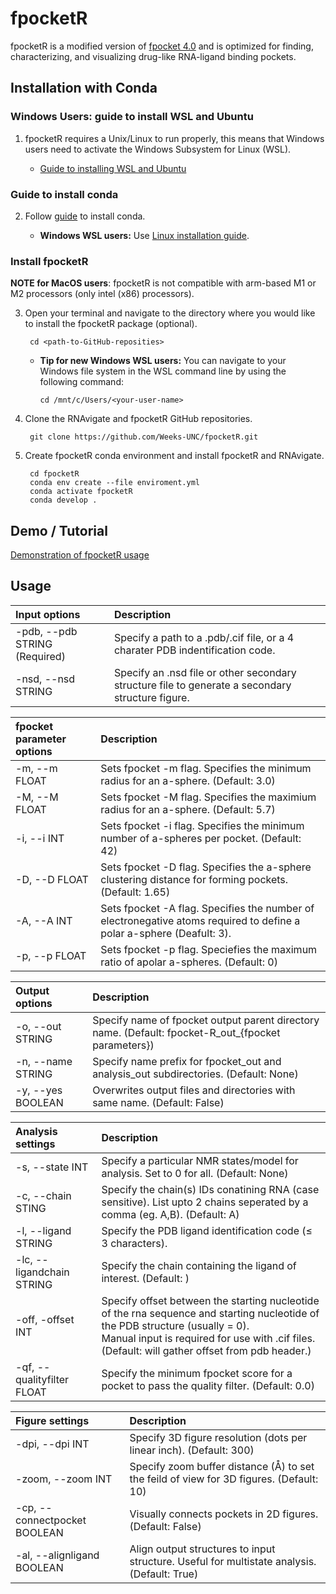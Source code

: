 # fpocketR
fpocketR is a modified version of [fpocket 4.0](https://github.com/Discngine/fpocket) and is optimized for finding, characterizing, and visualizing drug-like RNA-ligand binding pockets.

## Installation with Conda

### Windows Users: guide to install WSL and Ubuntu

1. fpocketR requires a Unix/Linux to run properly, this means that Windows users need to activate the Windows Subsystem for Linux (WSL). 

   * [Guide to installing WSL and Ubuntu](https://www.freecodecamp.org/news/how-to-install-wsl2-windows-subsystem-for-linux-2-on-windows-10/)

### Guide to install conda

2. Follow [guide](https://conda.io/projects/conda/en/latest/user-guide/install/index.html) to install conda.

   * **Windows WSL users:** Use [Linux installation guide](https://conda.io/projects/conda/en/latest/user-guide/install/linux.html).

### Install fpocketR

**NOTE for MacOS users**: fpocketR is not compatible with arm-based M1 or M2 processors (only intel (x86) processors).

3. Open your terminal and navigate to the directory where you would like to install the fpocketR package (optional).

        cd <path-to-GitHub-reposities>

    * **Tip for new Windows WSL users:** You can navigate to your Windows file system in the WSL command line by using the following command:

          cd /mnt/c/Users/<your-user-name>


4. Clone the RNAvigate and fpocketR GitHub repositories.

        git clone https://github.com/Weeks-UNC/fpocketR.git

5. Create fpocketR conda environment and install fpocketR and RNAvigate.

        cd fpocketR
        conda env create --file enviroment.yml
        conda activate fpocketR
        conda develop .

## Demo / Tutorial

[Demonstration of fpocketR usage](https://github.com/Weeks-UNC/fpocketR/blob/main/Demo/fpocketR_demo.md)

## Usage

| Input options                 | Description                                                                                      |
| :---------------------------- | :----------------------------------------------------------------------------------------------- |
| -pdb, --pdb STRING (Required) | Specify a path to a .pdb/.cif file, or a 4 charater PDB indentification code.                    |
| -nsd, --nsd STRING            | Specify an .nsd file or other secondary structure file to generate a secondary structure figure. |



| fpocket parameter options     | Description                                                                                                           |
| :---------------------------- | :-------------------------------------------------------------------------------------------------------------------- |
| -m, --m FLOAT                 | Sets fpocket -m flag. Specifies the minimum radius for an a-sphere. (Default: 3.0)                                    |
| -M, --M FLOAT                 | Sets fpocket -M flag. Specifies the maximium radius for an a-sphere. (Default: 5.7)                                   |
| -i, --i INT                   | Sets fpocket -i flag. Specifies the minimum number of a-spheres per pocket. (Default: 42)                             |
| -D, --D FLOAT                 | Sets fpocket -D flag. Specifies the a-sphere clustering distance for forming pockets. (Default: 1.65)                 |
| -A, --A INT                   | Sets fpocket -A flag. Specifies the number of electronegative atoms required to define a polar a-sphere (Deafult: 3). |
| -p, --p FLOAT                 | Sets fpocket -p flag. Speciefies the maximum ratio of apolar a-spheres. (Default: 0)                                  |

| Output options                | Description                                                                                         |
| :---------------------------- | :-------------------------------------------------------------------------------------------------- |
| -o, --out STRING              | Specify name of fpocket output parent directory name. (Default: fpocket-R_out_{fpocket parameters}) |
| -n, --name STRING             | Specify name prefix for fpocket_out and analysis_out subdirectories. (Default: None)                |
| -y, --yes BOOLEAN             | Overwrites output files and directories with same name. (Default: False)                            |

| Analysis settings          | Description                                                                                                                                                                                                                        |
| :------------------------- | :--------------------------------------------------------------------------------------------------------------------------------------------------------------------------------------------------------------------------------- |
| -s, --state INT            | Specify a particular NMR states/model for analysis. Set to 0 for all. (Default: None)                                                                                                                                              |
| -c, --chain STING          | Specify the chain(s) IDs conatining RNA (case sensitive). List upto 2 chains seperated by a comma (eg. A,B). (Default: A)                                                                                                          |
| -l, --ligand STRING        | Specify the PDB ligand identification code (≤ 3 characters).                                                                                                                                                                       |
| -lc, --ligandchain STRING  | Specify the chain containing the ligand of interest. (Default: <first RNA chain>)                                                                                                                                                  |
| -off, -offset INT          | Specify offset between the starting nucleotide of the rna sequence and starting nucleotide of the PDB structure (usually = 0).<br>Manual input is required for use with .cif files. (Default: will gather offset from pdb header.) |
| -qf, --qualityfilter FLOAT | Specify the minimum fpocket score for a pocket to pass the quality filter. (Default: 0.0)                                                                                                                                          |

| Figure settings               | Description                                                                                 |
| :---------------------------- | :------------------------------------------------------------------------------------------ |
| -dpi, --dpi INT               | Specify 3D figure resolution (dots per linear inch). (Default: 300)                         |
| -zoom, --zoom INT             | Specify zoom buffer distance (Å) to set the feild of view for 3D figures. (Default: 10)     |
| -cp, --connectpocket BOOLEAN  | Visually connects pockets in 2D figures. (Default: False)                                   |
| -al, --alignligand BOOLEAN    | Align output structures to input structure. Useful for multistate analysis. (Default: True) |


